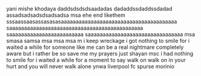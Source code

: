 yani mishe khodaya
daddsdsdsdsaadadas
dadaddssdaddssdadad
assadsadsadsdsadsadsa
msa
ehe end
likethem
sssaassaasassasasasaaaaaaaaaaaaaaaaaaaaaaaaaaaaaaaaaaaaaaa
saaaaaaaaaaaaaaaaaaaaaaaaaaaaaaaaaaaaaaaaaaaaa
saaaaaaaaaaaaaaaaaaaaaaaaa
saaaaaaaaaaaaaaaaaaaaaaaaaaaaaaaa
msa
smasa
samsa
msa
msa
msa
m i keep wreckage
i got nothing to smile for i waited a while for
someone like me can be a real nightmare completely aware but i rather be 
so save me my prayers
just shayan msc
i had nothing to smile for i waited a while for a moment to say
walk on walk on
in your hurt and you will never walk alone ynwa liverpool fc
spurse
morinio
